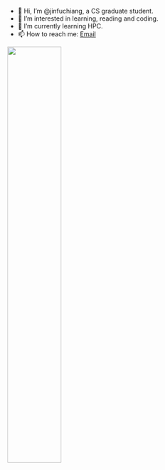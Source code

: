 - 👋 Hi, I’m @jinfuchiang, a CS graduate student.
- 👀 I’m interested in learning, reading and coding.
- 🌱 I’m currently learning HPC.
- 📫 How to reach me: [Email](mailto:1837897873@qq.com)
<!--- 💞️ I’m looking to collaborate on ...--->

<div>
  <img  src="https://github-readme-stats.vercel.app/api?username=jinfuchiang&bg_color=30,e96443,904e95&title_color=fff&text_color=fff" width=49%/>
</div>

<!---
jinfuchiang/jinfuchiang is a ✨ special ✨ repository because its `README.md` (this file) appears on your GitHub profile.
You can click the Preview link to take a look at your changes.
--->
